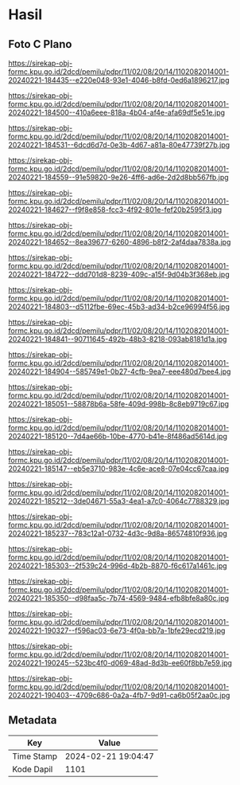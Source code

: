 # Hasil

## Foto C Plano

https://sirekap-obj-formc.kpu.go.id/2dcd/pemilu/pdpr/11/02/08/20/14/1102082014001-20240221-184435--e220e048-93e1-4046-b8fd-0ed6a1896217.jpg

https://sirekap-obj-formc.kpu.go.id/2dcd/pemilu/pdpr/11/02/08/20/14/1102082014001-20240221-184500--410a6eee-818a-4b04-af4e-afa69df5e51e.jpg

https://sirekap-obj-formc.kpu.go.id/2dcd/pemilu/pdpr/11/02/08/20/14/1102082014001-20240221-184531--6dcd6d7d-0e3b-4d67-a81a-80e47739f27b.jpg

https://sirekap-obj-formc.kpu.go.id/2dcd/pemilu/pdpr/11/02/08/20/14/1102082014001-20240221-184559--91e59820-9e26-4ff6-ad6e-2d2d8bb567fb.jpg

https://sirekap-obj-formc.kpu.go.id/2dcd/pemilu/pdpr/11/02/08/20/14/1102082014001-20240221-184627--f9f8e858-fcc3-4f92-801e-fef20b2595f3.jpg

https://sirekap-obj-formc.kpu.go.id/2dcd/pemilu/pdpr/11/02/08/20/14/1102082014001-20240221-184652--8ea39677-6260-4896-b8f2-2af4daa7838a.jpg

https://sirekap-obj-formc.kpu.go.id/2dcd/pemilu/pdpr/11/02/08/20/14/1102082014001-20240221-184722--ddd701d8-8239-409c-a15f-9d04b3f368eb.jpg

https://sirekap-obj-formc.kpu.go.id/2dcd/pemilu/pdpr/11/02/08/20/14/1102082014001-20240221-184803--d5112fbe-69ec-45b3-ad34-b2ce96994f56.jpg

https://sirekap-obj-formc.kpu.go.id/2dcd/pemilu/pdpr/11/02/08/20/14/1102082014001-20240221-184841--90711645-492b-48b3-8218-093ab8181d1a.jpg

https://sirekap-obj-formc.kpu.go.id/2dcd/pemilu/pdpr/11/02/08/20/14/1102082014001-20240221-184904--585749e1-0b27-4cfb-9ea7-eee480d7bee4.jpg

https://sirekap-obj-formc.kpu.go.id/2dcd/pemilu/pdpr/11/02/08/20/14/1102082014001-20240221-185051--58878b6a-58fe-409d-998b-8c8eb9719c67.jpg

https://sirekap-obj-formc.kpu.go.id/2dcd/pemilu/pdpr/11/02/08/20/14/1102082014001-20240221-185120--7d4ae66b-10be-4770-b41e-8f486ad5614d.jpg

https://sirekap-obj-formc.kpu.go.id/2dcd/pemilu/pdpr/11/02/08/20/14/1102082014001-20240221-185147--eb5e3710-983e-4c6e-ace8-07e04cc67caa.jpg

https://sirekap-obj-formc.kpu.go.id/2dcd/pemilu/pdpr/11/02/08/20/14/1102082014001-20240221-185212--3de04671-55a3-4ea1-a7c0-4064c7788329.jpg

https://sirekap-obj-formc.kpu.go.id/2dcd/pemilu/pdpr/11/02/08/20/14/1102082014001-20240221-185237--783c12a1-0732-4d3c-9d8a-86574810f936.jpg

https://sirekap-obj-formc.kpu.go.id/2dcd/pemilu/pdpr/11/02/08/20/14/1102082014001-20240221-185303--2f539c24-996d-4b2b-8870-f6c617a1461c.jpg

https://sirekap-obj-formc.kpu.go.id/2dcd/pemilu/pdpr/11/02/08/20/14/1102082014001-20240221-185350--d98faa5c-7b74-4569-9484-efb8bfe8a80c.jpg

https://sirekap-obj-formc.kpu.go.id/2dcd/pemilu/pdpr/11/02/08/20/14/1102082014001-20240221-190327--f596ac03-6e73-4f0a-bb7a-1bfe29ecd219.jpg

https://sirekap-obj-formc.kpu.go.id/2dcd/pemilu/pdpr/11/02/08/20/14/1102082014001-20240221-190245--523bc4f0-d069-48ad-8d3b-ee60f8bb7e59.jpg

https://sirekap-obj-formc.kpu.go.id/2dcd/pemilu/pdpr/11/02/08/20/14/1102082014001-20240221-190403--4709c686-0a2a-4fb7-9d91-ca6b05f2aa0c.jpg


## Metadata

| Key        | Value               |
| ---------- | ------------------- |
| Time Stamp | 2024-02-21 19:04:47 |
| Kode Dapil | 1101                |



